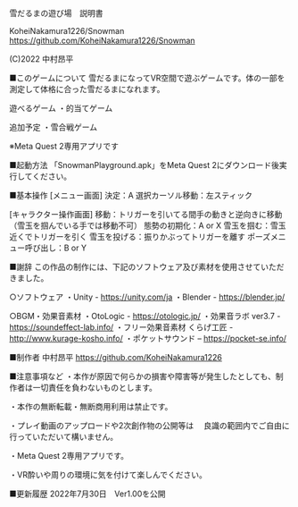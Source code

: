 雪だるまの遊び場　説明書

KoheiNakamura1226/Snowman
https://github.com/KoheiNakamura1226/Snowman

(C)2022 中村昂平

■このゲームについて
雪だるまになってVR空間で遊ぶゲームです。体の一部を測定して体格に合った雪だるまになれます。

遊べるゲーム
・的当てゲーム

追加予定
・雪合戦ゲーム

※Meta Quest 2専用アプリです

■起動方法
「SnowmanPlayground.apk」をMeta Quest 2にダウンロード後実行してください。

■基本操作
[メニュー画面]
決定：A
選択カーソル移動：左スティック

[キャラクター操作画面]
移動：トリガーを引いてる間手の動きと逆向きに移動（雪玉を掴んでいる手では移動不可）
態勢の初期化：A or X
雪玉を掴む：雪玉近くでトリガーを引く
雪玉を投げる：振りかぶってトリガーを離す
ポーズメニュー呼び出し：B or Y

■謝辞
この作品の制作には、下記のソフトウェア及び素材を使用させていただきました。

○ソフトウェア
・Unity - https://unity.com/ja
・Blender - https://blender.jp/

○BGM・効果音素材
・OtoLogic - https://otologic.jp/
・効果音ラボ ver3.7 - https://soundeffect-lab.info/
・フリー効果音素材 くらげ工匠 - http://www.kurage-kosho.info/
・ポケットサウンド – https://pocket-se.info/

■制作者
中村昂平
https://github.com/KoheiNakamura1226

■注意事項など
・本作が原因で何らかの損害や障害等が発生したとしても、制作者は一切責任を負わないものとします。

・本作の無断転載・無断商用利用は禁止です。

・プレイ動画のアップロードや2次創作物の公開等は
　良識の範囲内でご自由に行っていただいて構いません。

・Meta Quest 2専用アプリです。

・VR酔いや周りの環境に気を付けて楽しんでください。

■更新履歴
2022年7月30日　Ver1.00を公開
